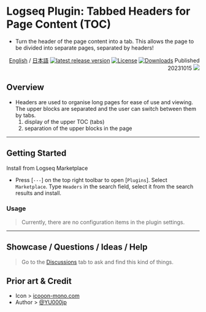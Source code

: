 # Logseq Plugin: Tabbed Headers for Page Content (TOC)

- Turn the header of the page content into a tab. This allows the page to be divided into separate pages, separated by headers!

<div align="right">
 
[English](https://github.com/YU000jp/logseq-plugin-tabbed-headers-for-page-content) / [日本語](https://github.com/YU000jp/logseq-plugin-tabbed-headers-for-page-content/blob/main/readme.ja.md) [![latest release version](https://img.shields.io/github/v/release/YU000jp/logseq-plugin-tabbed-headers-for-page-content)](https://github.com/YU000jp/logseq-plugin-tabbed-headers-for-page-content/releases) [![License](https://img.shields.io/github/license/YU000jp/logseq-plugin-tabbed-headers-for-page-content?color=blue)](https://github.com/YU000jp/logseq-plugin-tabbed-headers-for-page-content/LICENSE) [![Downloads](https://img.shields.io/github/downloads/YU000jp/logseq-plugin-tabbed-headers-for-page-content/total.svg)](https://github.com/YU000jp/logseq-plugin-tabbed-headers-for-page-content/releases)
 Published 20231015 <a href="https://www.buymeacoffee.com/yu000japan"><img src="https://img.buymeacoffee.com/button-api/?text=Buy me a pizza&emoji=🍕&slug=yu000japan&button_colour=FFDD00&font_colour=000000&font_family=Poppins&outline_colour=000000&coffee_colour=ffffff" /></a>
 </div>

## Overview

- Headers are used to organise long pages for ease of use and viewing. The upper blocks are separated and the user can switch between them by tabs.
  1. display of the upper TOC (tabs)
  2. separation of the upper blocks in the page

---

## Getting Started

Install from Logseq Marketplace
  - Press [`---`] on the top right toolbar to open [`Plugins`]. Select `Marketplace`. Type `Headers` in the search field, select it from the search results and install.

### Usage

> Currently, there are no configuration items in the plugin settings.

---

## Showcase / Questions / Ideas / Help

> Go to the [Discussions](https://github.com/YU000jp/logseq-plugin-tabbed-headers-for-page-content/discussions) tab to ask and find this kind of things.

## Prior art & Credit

- Icon > [icooon-mono.com](https://icooon-mono.com/10933-%e3%83%89%e3%83%a9%e3%83%a0%e7%bc%b6%e3%81%ae%e3%82%a2%e3%82%a4%e3%82%b3%e3%83%b32/)
- Author > [@YU000jp](https://github.com/YU000jp)
